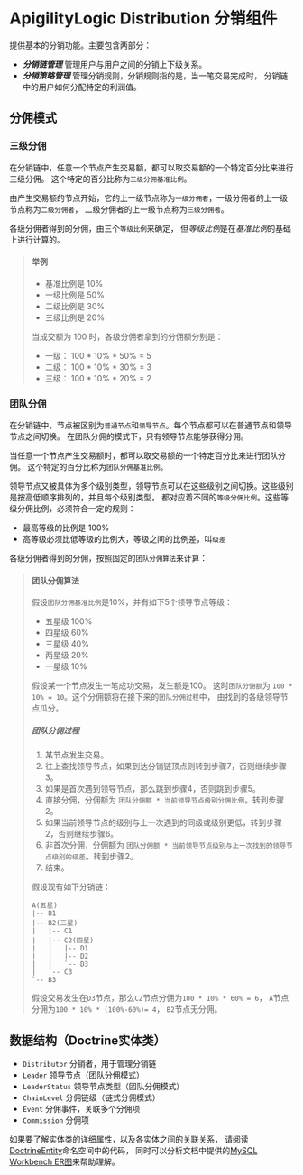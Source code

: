 # ApigilityLogic Distribution 分销组件
提供基本的分销功能。主要包含两部分：
- **_分销链管理_** 管理用户与用户之间的分销上下级关系。
- **_分销策略管理_** 管理分销规则，分销规则指的是，当一笔交易完成时，
  分销链中的用户如何分配特定的利润值。

## 分佣模式

### 三级分佣
在分销链中，任意一个节点产生交易额，都可以取交易额的一个特定百分比来进行三级分佣。
这个特定的百分比称为`三级分佣基准比例`。

由产生交易额的节点开始，它的上一级节点称为`一级分佣者`，一级分佣者的上一级节点称为`二级分佣者`，
二级分佣者的上一级节点称为`三级分佣者`。

各级分佣者得到的分佣，由三个`等级比例`来确定， 但*等级比例*是在*基准比例*的基础上进行计算的。

> #### 举例
> - 基准比例是 10%
> - 一级比例是 50%
> - 二级比例是 30%
> - 三级比例是 20%
> 
> 当成交额为 100 时，各级分佣者拿到的分佣额分别是：
> - 一级： 100 * 10% * 50% = 5
> - 二级： 100 * 10% * 30% = 3
> - 三级： 100 * 10% * 20% = 2

### 团队分佣
在分销链中，节点被区别为`普通节点`和`领导节点`。每个节点都可以在普通节点和领导节点之间切换。
在团队分佣的模式下，只有领导节点能够获得分佣。

当任意一个节点产生交易额时，都可以取交易额的一个特定百分比来进行团队分佣。
这个特定的百分比称为`团队分佣基准比例`。

领导节点又被具体为多个级别类型，领导节点可以在这些级别之间切换。这些级别是按高低顺序排列的，并且每个级别类型，
都对应着不同的`等级分佣比例`。这些等级分佣比例，必须符合一定的规则：

- 最高等级的比例是 100%
- 高等级必须比低等级的比例大，等级之间的比例差，叫`级差`

各级分佣者得到的分佣，按照固定的`团队分佣算法`来计算：

> #### 团队分佣算法
> 假设`团队分佣基准比例`是10%，并有如下5个领导节点等级：
> - 五星级 100%
> - 四星级 60%
> - 三星级 40%
> - 两星级 20%
> - 一星级 10%
> 
> 假设某一个节点发生一笔成功交易，发生额是100。
> 这时`团队分佣额`为 `100 * 10% = 10`。这个分佣额将在接下来的`团队分佣过程`中，
> 由找到的各级领导节点瓜分。
> 
> ##### _团队分佣过程_
> 1. 某节点发生交易。
> 2. 往上查找领导节点，如果到达分销链顶点则转到步骤7，否则继续步骤3。
> 3. 如果是首次遇到领导节点，那么跳到步骤4，否则跳到步骤5。
> 4. 直接分佣，分佣额为 `团队分佣额 * 当前领导节点级别分佣比例`。转到步骤2。
> 5. 如果当前领导节点的级别与上一次遇到的同级或级别更低，转到步骤2，否则继续步骤6。
> 6. 非首次分佣，分佣额为 `团队分佣额 * 当前领导节点级别与上一次找到的领导节点级别的级差`。转到步骤2。
> 7. 结束。
>
> 假设现有如下分销链：
> ```
> A(五星)
> |-- B1
> |-- B2(三星)
> |   |-- C1
> |   |-- C2(四星)
> |   |   |-- D1
> |   |   |-- D2
> |   |   `-- D3
> |   `-- C3
> `-- B3
> ```
> 假设交易发生在`D3`节点，那么`C2`节点分佣为`100 * 10% * 60% = 6`，
> `A`节点分佣为`100 * 10% * (100%-60%)= 4`，
> `B2`节点无分佣。

## 数据结构（Doctrine实体类）
- `Distributor` 分销者，用于管理分销链
- `Leader` 领导节点（团队分佣模式）
- `LeaderStatus` 领导节点类型（团队分佣模式）
- `ChainLevel` 分佣链级（链式分佣模式）
- `Event` 分佣事件，关联多个分佣项
- `Commission` 分佣项

如果要了解实体类的详细属性，以及各实体之间的关联关系，
请阅读[DoctrineEntity](src/DoctrineEntity)命名空间中的代码，
同时可以分析文档中提供的[MySQL Workbench ER图](docs/apigility-logic-distribution.mwb)来帮助理解。